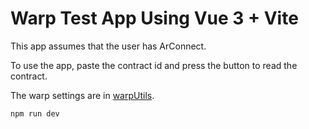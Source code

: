 # Warp Test App Using Vue 3 + Vite

This app assumes that the user has ArConnect.

To use the app, paste the contract id and press the button to read the contract.

The warp settings are in [warpUtils](/src/components/utils/warpUtils.js).

```bash
npm run dev
```